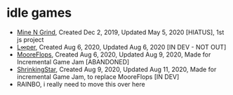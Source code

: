 # idle games
* [Mine N Grind](vooxal.github.io/idles/Mine-N-Grind), Created Dec 2, 2019, Updated May 5, 2020 \[HIATUS], 1st js project
* [L∞per](vooxal.github.io/idles/Looper), Created Aug 6, 2020, Updated Aug 6, 2020 \[IN DEV - NOT OUT] 
* [MooreFlops](vooxal.github.io/MooreFlops), Created Aug 6, 2020, Updated Aug 9, 2020, Made for Incremental Game Jam \[ABANDONED]
* [ShrinkingStar](vooxal.github.io/ShrinkingStar), Created Aug 9, 2020, Updated Aug 11, 2020, Made for incremental Game Jam, to replace MooreFlops \[IN DEV]
* RAINBO, i really need to move this over here